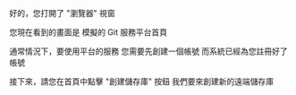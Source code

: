 好的，您打開了 "瀏覽器" 視窗

您現在看到的畫面是
模擬的 Git 服務平台首頁

通常情況下，要使用平台的服務
您需要先創建一個帳號
而系統已經為您註冊好了帳號

接下來，請您在首頁中點擊 "創建儲存庫" 按鈕
我們要來創建新的遠端儲存庫